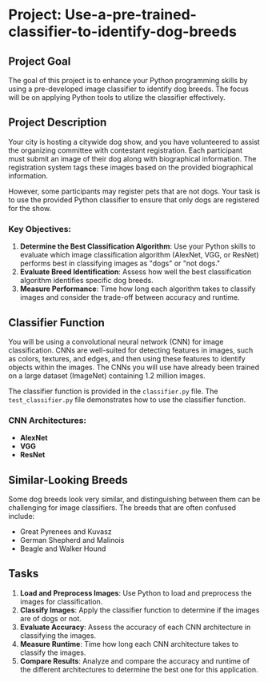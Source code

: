 # Project: Use-a-pre-trained-classifier-to-identify-dog-breeds

## Project Goal
The goal of this project is to enhance your Python programming skills by using a pre-developed image classifier to identify dog breeds. The focus will be on applying Python tools to utilize the classifier effectively.

## Project Description
Your city is hosting a citywide dog show, and you have volunteered to assist the organizing committee with contestant registration. Each participant must submit an image of their dog along with biographical information. The registration system tags these images based on the provided biographical information.

However, some participants may register pets that are not dogs. Your task is to use the provided Python classifier to ensure that only dogs are registered for the show.

### Key Objectives:
1. **Determine the Best Classification Algorithm**: Use your Python skills to evaluate which image classification algorithm (AlexNet, VGG, or ResNet) performs best in classifying images as "dogs" or "not dogs."
2. **Evaluate Breed Identification**: Assess how well the best classification algorithm identifies specific dog breeds.
3. **Measure Performance**: Time how long each algorithm takes to classify images and consider the trade-off between accuracy and runtime.

## Classifier Function
You will be using a convolutional neural network (CNN) for image classification. CNNs are well-suited for detecting features in images, such as colors, textures, and edges, and then using these features to identify objects within the images. The CNNs you will use have already been trained on a large dataset (ImageNet) containing 1.2 million images.

The classifier function is provided in the `classifier.py` file. The `test_classifier.py` file demonstrates how to use the classifier function.

### CNN Architectures:
- **AlexNet**
- **VGG**
- **ResNet**

## Similar-Looking Breeds
Some dog breeds look very similar, and distinguishing between them can be challenging for image classifiers. The breeds that are often confused include:
- Great Pyrenees and Kuvasz
- German Shepherd and Malinois
- Beagle and Walker Hound

## Tasks
1. **Load and Preprocess Images**: Use Python to load and preprocess the images for classification.
2. **Classify Images**: Apply the classifier function to determine if the images are of dogs or not.
3. **Evaluate Accuracy**: Assess the accuracy of each CNN architecture in classifying the images.
4. **Measure Runtime**: Time how long each CNN architecture takes to classify the images.
5. **Compare Results**: Analyze and compare the accuracy and runtime of the different architectures to determine the best one for this application.
